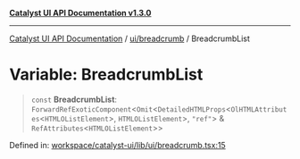 [**Catalyst UI API Documentation v1.3.0**](../../../README.md)

---

[Catalyst UI API Documentation](../../../README.md) / [ui/breadcrumb](../README.md) / BreadcrumbList

# Variable: BreadcrumbList

> `const` **BreadcrumbList**: `ForwardRefExoticComponent`\<`Omit`\<`DetailedHTMLProps`\<`OlHTMLAttributes`\<`HTMLOListElement`\>, `HTMLOListElement`\>, `"ref"`\> & `RefAttributes`\<`HTMLOListElement`\>\>

Defined in: [workspace/catalyst-ui/lib/ui/breadcrumb.tsx:15](https://github.com/TheBranchDriftCatalyst/catalyst-ui/blob/main/lib/ui/breadcrumb.tsx#L15)
